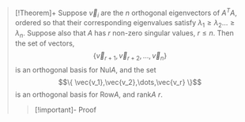 >[!Theorem]+ 
>Suppose $\vec{v}_i$ are the $n$ orthogonal eigenvectors of $A^TA$, ordered so that their corresponding eigenvalues satisfy $\lambda_1 \ge \lambda_2 \dots \ge \lambda_n$. Suppose also that $A$ has $r$ non-zero singular values, $r \le n$. Then the set of vectors,
>$$\{ \vec{v}_{r+1},\vec{v}_{r+2},\dots,\vec{v}_{n} \}$$
>is an orthogonal basis for $\text{Nul}A$, and the set
>$$\{ \vec{v_1},\vec{v_2},\dots,\vec{v_r} \}$$
>is an orthogonal basis for $\text{Row}A$, and $\text{rank}A$ $r$.
>>[!important]- Proof






